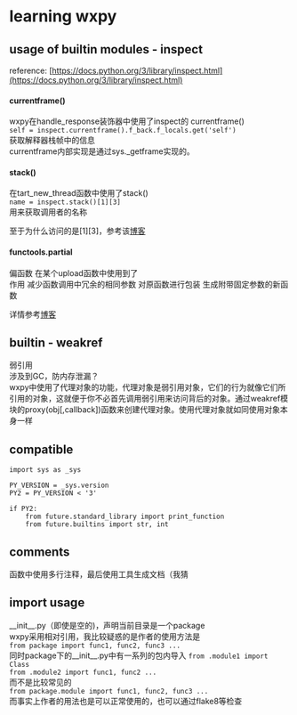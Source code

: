 # learning wxpy
## usage of builtin modules - inspect
reference: [https://docs.python.org/3/library/inspect.html](https://docs.python.org/3/library/inspect.html)  
#### currentframe()
wxpy在handle_response装饰器中使用了inspect的 currentframe()  
`self = inspect.currentframe().f_back.f_locals.get('self')`  
获取解释器栈帧中的信息  
currentframe内部实现是通过sys._getframe实现的。  
#### stack()
在tart_new_thread函数中使用了stack()  
`name = inspect.stack()[1][3]`  
用来获取调用者的名称  
  
至于为什么访问的是[1][3]，参考该[博客](http://blog.csdn.net/heipark_/article/details/49507937)  
#### functools.partial
偏函数 在某个upload函数中使用到了  
作用 减少函数调用中冗余的相同参数 对原函数进行包装 生成附带固定参数的新函数  
  
详情参考[博客](http://blog.csdn.net/handsomekang/article/details/9712125)  
## builtin - weakref
弱引用  
涉及到GC，防内存泄漏？  
wxpy中使用了代理对象的功能，代理对象是弱引用对象，它们的行为就像它们所引用的对象，这就便于你不必首先调用弱引用来访问背后的对象。通过weakref模块的proxy(obj[,callback])函数来创建代理对象。使用代理对象就如同使用对象本身一样
## compatible
```  
import sys as _sys

PY_VERSION = _sys.version
PY2 = PY_VERSION < '3'

if PY2:
    from future.standard_library import print_function
    from future.builtins import str, int  
```  
## comments
函数中使用多行注释，最后使用工具生成文档（我猜
## import usage
\_\_init\_\_.py（即使是空的)，声明当前目录是一个package  
wxpy采用相对引用，我比较疑惑的是作者的使用方法是  
`from package import func1, func2, func3 ...`  
同时package下的\_\_init\_\_.py中有一系列的包内导入
`from .module1 import Class`  
`from .module2 import func1, func2 ...`   
而不是比较常见的  
`from package.module import func1, func2, func3 ...`  
而事实上作者的用法也是可以正常使用的，也可以通过flake8等检查